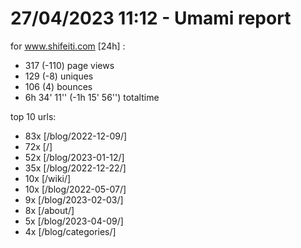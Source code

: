 # 27/04/2023 11:12 - Umami report
for www.shifeiti.com [24h] :

 - 317 (-110) page views
 - 129 (-8) uniques
 - 106 (4) bounces
 - 6h 34' 11'' (-1h 15' 56'') totaltime


top 10 urls:
 - 83x [/blog/2022-12-09/]
 - 72x [/]
 - 52x [/blog/2023-01-12/]
 - 35x [/blog/2022-12-22/]
 - 10x [/wiki/]
 - 10x [/blog/2022-05-07/]
 - 9x [/blog/2023-02-03/]
 - 8x [/about/]
 - 5x [/blog/2023-04-09/]
 - 4x [/blog/categories/]


